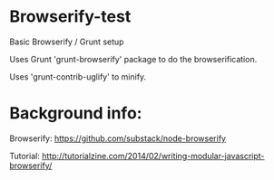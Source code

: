 # Browserify-test

Basic Browserify / Grunt setup

Uses Grunt 'grunt-browserify' package to do the browserification.

Uses 'grunt-contrib-uglify' to minify.

# Background info:

Browserify: https://github.com/substack/node-browserify

Tutorial: http://tutorialzine.com/2014/02/writing-modular-javascript-browserify/
